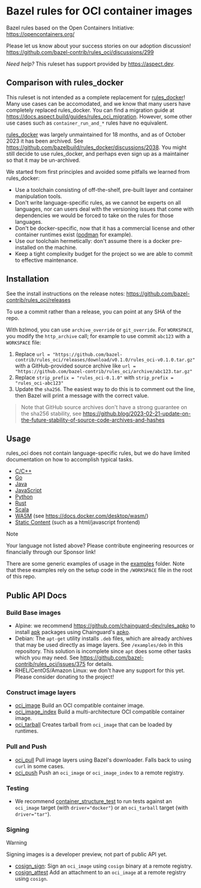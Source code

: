 # Bazel rules for OCI container images

Bazel rules based on the Open Containers Initiative: <https://opencontainers.org/>

Please let us know about your success stories on our adoption discussion!
<https://github.com/bazel-contrib/rules_oci/discussions/299>

_Need help?_ This ruleset has support provided by https://aspect.dev.

## Comparison with rules_docker

This ruleset is not intended as a complete replacement for [rules_docker]!
Many use cases can be accomodated, and we know that many users have completely replaced rules_docker.
You can find a migration guide at <https://docs.aspect.build/guides/rules_oci_migration>.
However, some other use cases such as `container_run_and_*` rules have no equivalent.

[rules_docker] was largely unmaintained for 18 months, and as of October 2023 it has been archived.
See https://github.com/bazelbuild/rules_docker/discussions/2038.
You might still decide to use rules_docker, and perhaps even sign up as a maintainer so that it may be un-archived.

We started from first principles and avoided some pitfalls we learned from rules_docker:

- Use a toolchain consisting of off-the-shelf, pre-built layer and container manipulation tools.
- Don't write language-specific rules, as we cannot be experts on all languages, nor can users deal with the versioning issues
  that come with dependencies we would be forced to take on the rules for those languages.
- Don't be docker-specific, now that it has a commercial license and other container runtimes exist ([podman](https://podman.io/) for example).
- Use our toolchain hermetically: don't assume there is a docker pre-installed on the machine.
- Keep a tight complexity budget for the project so we are able to commit to effective maintenance.

[rules_docker]: https://github.com/bazelbuild/rules_docker

## Installation

See the install instructions on the release notes: <https://github.com/bazel-contrib/rules_oci/releases>

To use a commit rather than a release, you can point at any SHA of the repo.

With bzlmod, you can use `archive_override` or `git_override`. For `WORKSPACE`, you modify the `http_archive` call; for example to use commit `abc123` with a `WORKSPACE` file:

1. Replace `url = "https://github.com/bazel-contrib/rules_oci/releases/download/v0.1.0/rules_oci-v0.1.0.tar.gz"`
   with a GitHub-provided source archive like `url = "https://github.com/bazel-contrib/rules_oci/archive/abc123.tar.gz"`
1. Replace `strip_prefix = "rules_oci-0.1.0"` with `strip_prefix = "rules_oci-abc123"`
1. Update the `sha256`. The easiest way to do this is to comment out the line, then Bazel will
   print a message with the correct value.

> Note that GitHub source archives don't have a strong guarantee on the sha256 stability, see
> <https://github.blog/2023-02-21-update-on-the-future-stability-of-source-code-archives-and-hashes>

## Usage

rules_oci does not contain language-specific rules, but we do have limited documentation on how to accomplish typical tasks.

- [C/C++](docs/cpp.md)
- [Go](docs/go.md)
- [Java](docs/java.md)
- [JavaScript](docs/javascript.md)
- [Python](docs/python.md)
- [Rust](docs/rust.md)
- [Scala](docs/scala.md)
- [WASM](https://github.com/bazel-contrib/rules_oci/tree/main/e2e/wasm) (see https://docs.docker.com/desktop/wasm/)
- [Static Content](docs/static_content.md) (such as a html/javascript frontend)

> [!NOTE]
> Your language not listed above? Please contribute engineering resources or financially through our Sponsor link!

There are some generic examples of usage in the [examples](https://github.com/bazel-contrib/rules_oci/tree/main/examples) folder.
Note that these examples rely on the setup code in the `/WORKSPACE` file in the root of this repo.

## Public API Docs

### Build Base images

- Alpine: we recommend <https://github.com/chainguard-dev/rules_apko> to
  install [apk](https://wiki.alpinelinux.org/wiki/Package_management) packages
  using Chainguard's [apko](https://apko.dev).
- Debian: The `apt-get` utility installs `.deb` files, which are already archives
  that may be used directly as image layers. See `/examples/deb` in this repository.
  This solution is incomplete since `apt` does some other tasks which you may need.
  See https://github.com/bazel-contrib/rules_oci/issues/375 for details.
- RHEL/CentOS/Amazon Linux: we don't have any support for this yet. Please consider donating to the project!

### Construct image layers

- [oci_image](docs/image.md) Build an OCI compatible container image.
- [oci_image_index](docs/image_index.md) Build a multi-architecture OCI compatible container image.
- [oci_tarball](docs/tarball.md) Creates tarball from `oci_image` that can be loaded by runtimes.

### Pull and Push

- [oci_pull](docs/pull.md) Pull image layers using Bazel's downloader. Falls back to using `curl` in some cases.
- [oci_push](docs/push.md) Push an `oci_image` or `oci_image_index` to a remote registry.

### Testing

- We recommend [container_structure_test](https://github.com/GoogleContainerTools/container-structure-test#running-structure-tests-through-bazel) to run tests against an `oci_image` target (with `driver="docker"`) or an `oci_tarball` target (with `driver="tar"`).

### Signing

> [!WARNING]  
> Signing images is a developer preview, not part of public API yet.

- [cosign_sign](https://github.com/bazel-contrib/rules_oci/blob/main/cosign/private/sign.bzl): Sign an `oci_image` using `cosign` binary at a remote registry.
- [cosign_attest](https://github.com/bazel-contrib/rules_oci/blob/main/cosign/private/attest.bzl) Add an attachment to an `oci_image` at a remote registry using `cosign`.
